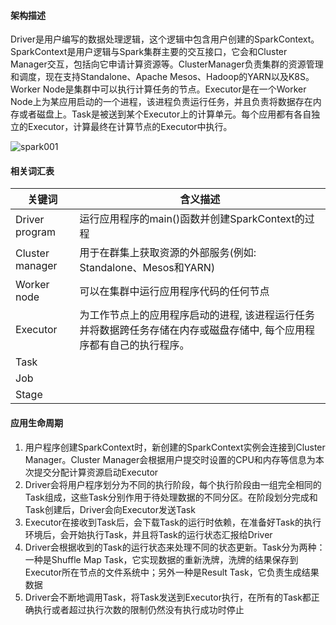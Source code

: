 #### 架构描述
Driver是用户编写的数据处理逻辑，这个逻辑中包含用户创建的SparkContext。SparkContext是用户逻辑与Spark集群主要的交互接口，它会和Cluster Manager交互，包括向它申请计算资源等。ClusterManager负责集群的资源管理和调度，现在支持Standalone、Apache Mesos、Hadoop的YARN以及K8S。Worker Node是集群中可以执行计算任务的节点。Executor是在一个Worker Node上为某应用启动的一个进程，该进程负责运行任务，并且负责将数据存在内存或者磁盘上。Task是被送到某个Executor上的计算单元。每个应用都有各自独立的Executor，计算最终在计算节点的Executor中执行。

![spark001](http://git.nuozhilin.site/luzhong/images/raw/branch/master/spark001.jpg)

#### 相关词汇表

| 关键词          | 含义描述                                                     |
| --------------- | ------------------------------------------------------------ |
| Driver program  | 运行应用程序的main()函数并创建SparkContext的过程             |
| Cluster manager | 用于在群集上获取资源的外部服务(例如: Standalone、Mesos和YARN) |
| Worker node     | 可以在集群中运行应用程序代码的任何节点                       |
| Executor        | 为工作节点上的应用程序启动的进程, 该进程运行任务并将数据跨任务存储在内存或磁盘存储中, 每个应用程序都有自己的执行程序。 |
| Task            |                                                              |
| Job             |                                                              |
| Stage           |                                                              |

#### 应用生命周期

1. 用户程序创建SparkContext时，新创建的SparkContext实例会连接到Cluster Manager。Cluster Manager会根据用户提交时设置的CPU和内存等信息为本次提交分配计算资源启动Executor
2. Driver会将用户程序划分为不同的执行阶段，每个执行阶段由一组完全相同的Task组成，这些Task分别作用于待处理数据的不同分区。在阶段划分完成和Task创建后，Driver会向Executor发送Task
3. Executor在接收到Task后，会下载Task的运行时依赖，在准备好Task的执行环境后，会开始执行Task，并且将Task的运行状态汇报给Driver
4. Driver会根据收到的Task的运行状态来处理不同的状态更新。Task分为两种：一种是Shuffle Map Task，它实现数据的重新洗牌，洗牌的结果保存到Executor所在节点的文件系统中；另外一种是Result Task，它负责生成结果数据
5. Driver会不断地调用Task，将Task发送到Executor执行，在所有的Task都正确执行或者超过执行次数的限制仍然没有执行成功时停止